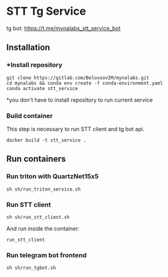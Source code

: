 # STT Tg Service
tg bot: https://t.me/mynalabs_stt_service_bot

## Installation 

### *Install repository
```shell
git clone https://gitlab.com/BelousovIM/mynalabs.git
cd mynalabs && conda env create -f conda-environment.yaml 
conda activate stt_service
```
*you don't have to install repository to run current service

### Build container
This step is necessary to run STT client and tg bot api.

```shell
docker build -t stt_service .
```

## Run containers
### Run triton with QuartzNet15x5
```shell
sh sh/run_triton_service.sh
```
### Run STT client
```shell
sh sh/run_stt_client.sh
```
And run inside the container:
```shell
run_stt_client
```
### Run telegram bot frontend
```shell
sh sh/run_tgbot.sh
```
